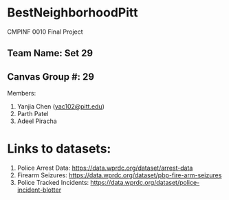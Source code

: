 # BestNeighborhoodPitt
CMPINF 0010 Final Project

## Team Name: Set 29
## Canvas Group #: 29
Members: 
1. Yanjia Chen (yac102@pitt.edu)
2. Parth Patel 
3. Adeel Piracha

# Links to datasets:
1. Police Arrest Data: https://data.wprdc.org/dataset/arrest-data
2. Firearm Seizures: https://data.wprdc.org/dataset/pbp-fire-arm-seizures
3. Police Tracked Incidents: https://data.wprdc.org/dataset/police-incident-blotter




   
